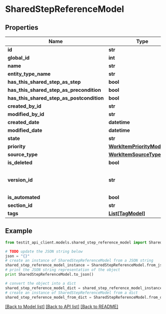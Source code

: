 # SharedStepReferenceModel


## Properties
Name | Type | Description | Notes
------------ | ------------- | ------------- | -------------
**id** | **str** |  | 
**global_id** | **int** |  | 
**name** | **str** |  | 
**entity_type_name** | **str** |  | 
**has_this_shared_step_as_step** | **bool** |  | 
**has_this_shared_step_as_precondition** | **bool** |  | 
**has_this_shared_step_as_postcondition** | **bool** |  | 
**created_by_id** | **str** |  | 
**modified_by_id** | **str** |  | [optional] 
**created_date** | **datetime** |  | [optional] 
**modified_date** | **datetime** |  | [optional] 
**state** | **str** |  | 
**priority** | [**WorkItemPriorityModel**](WorkItemPriorityModel.md) |  | 
**source_type** | [**WorkItemSourceTypeModel**](WorkItemSourceTypeModel.md) |  | 
**is_deleted** | **bool** |  | 
**version_id** | **str** | used for versioning changes in workitem | 
**is_automated** | **bool** |  | 
**section_id** | **str** |  | 
**tags** | [**List[TagModel]**](TagModel.md) |  | [optional] 

## Example

```python
from testit_api_client.models.shared_step_reference_model import SharedStepReferenceModel

# TODO update the JSON string below
json = "{}"
# create an instance of SharedStepReferenceModel from a JSON string
shared_step_reference_model_instance = SharedStepReferenceModel.from_json(json)
# print the JSON string representation of the object
print SharedStepReferenceModel.to_json()

# convert the object into a dict
shared_step_reference_model_dict = shared_step_reference_model_instance.to_dict()
# create an instance of SharedStepReferenceModel from a dict
shared_step_reference_model_from_dict = SharedStepReferenceModel.from_dict(shared_step_reference_model_dict)
```
[[Back to Model list]](../README.md#documentation-for-models) [[Back to API list]](../README.md#documentation-for-api-endpoints) [[Back to README]](../README.md)


